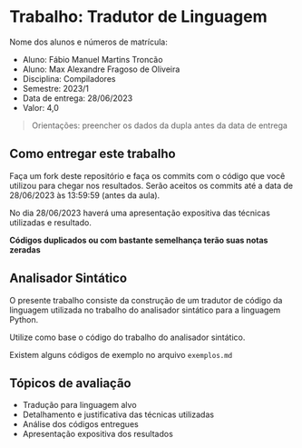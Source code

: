 # Trabalho: Tradutor de Linguagem

Nome dos alunos e números de matrícula:
* Aluno: Fábio Manuel Martins Troncão
* Aluno: Max Alexandre Fragoso de Oliveira
* Disciplina: Compiladores
* Semestre: 2023/1
* Data de entrega: 28/06/2023
* Valor: 4,0

> Orientações: preencher os dados da dupla antes da data de entrega

## Como entregar este trabalho

Faça um fork deste repositório e faça os commits com o código que você utilizou para chegar nos resultados. Serão aceitos os commits até a data de 28/06/2023 às 13:59:59 (antes da aula).

No dia 28/06/2023 haverá uma apresentação expositiva das técnicas utilizadas e resultado.

**Códigos duplicados ou com bastante semelhança terão suas notas zeradas**

## Analisador Sintático

O presente trabalho consiste da construção de um tradutor de código da linguagem utilizada no trabalho do analisador sintático para a linguagem Python.

Utilize como base o código do trabalho do analisador sintático.

Existem alguns códigos de exemplo no arquivo ```exemplos.md```

## Tópicos de avaliação

* Tradução para linguagem alvo
* Detalhamento e justificativa das técnicas utilizadas
* Análise dos códigos entregues
* Apresentação expositiva dos resultados
